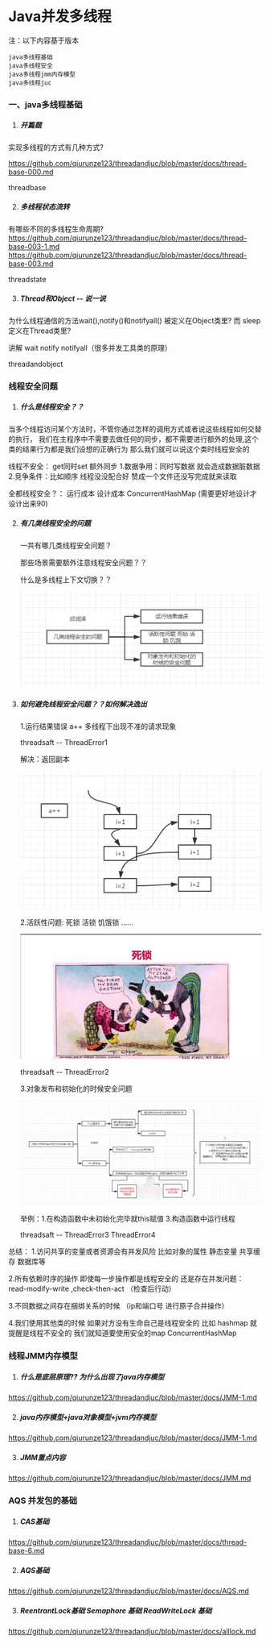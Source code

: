 # Java并发多线程

注：以下内容基于版本

```properties
java多线程基础
java多线程安全
java多线程jmm内存模型
java多线程juc
```



### 一、java多线程基础

1. ##### 开篇题

 实现多线程的方式有几种方式? 
 
 https://github.com/qiurunze123/threadandjuc/blob/master/docs/thread-base-000.md

 threadbase
 
2. ##### 多线程状态流转

 有哪些不同的多线程生命周期? 
 https://github.com/qiurunze123/threadandjuc/blob/master/docs/thread-base-003-1.md 
 https://github.com/qiurunze123/threadandjuc/blob/master/docs/thread-base-003.md
 
 threadstate

3. ##### Thread和Object -- 说一说
 
 为什么线程通信的方法wait(),notify()和notifyall() 被定义在Object类里? 而 sleep定义在Thread类里?
   
 讲解 wait notify notifyall（很多并发工具类的原理）
 
 threadandobject 
   
### 线程安全问题

1. ##### 什么是线程安全？？

 当多个线程访问某个方法时，不管你通过怎样的调用方式或者说这些线程如何交替的执行，
 我们在主程序中不需要去做任何的同步，都不需要进行额外的处理,这个类的结果行为都是我们设想的正确行为
 那么我们就可以说这个类时线程安全的
 
 线程不安全： get同时set 额外同步
 1.数据争用：同时写数据 就会造成数据脏数据
 2.竞争条件：比如顺序 线程没没配合好 赞成一个文件还没写完成就来读取
 
 全都线程安全？： 运行成本 设计成本 ConcurrentHashMap (需要更好地设计才设计出来90)

2. ##### 有几类线程安全的问题 
    
    一共有哪几类线程安全问题？
    
    那些场景需要额外注意线程安全问题？？
    
    什么是多线程上下文切换？？

   ![img](https://raw.githubusercontent.com/qiurunze123/imageall/master/threadsafe001.png)

3. ##### 如何避免线程安全问题？？如何解决逸出

   1.运行结果错误 a++ 多线程下出现不准的请求现象
   
   threadsaft -- ThreadError1
   
   解决：返回副本
   
   ![img](https://raw.githubusercontent.com/qiurunze123/imageall/master/threaderror1.png)
   
   2.活跃性问题: 死锁 活锁 饥饿锁 ......
   
   ![img](https://raw.githubusercontent.com/qiurunze123/imageall/master/threaderror2.png)
   
   threadsaft -- ThreadError2
       
   3.对象发布和初始化的时候安全问题

   ![img](https://raw.githubusercontent.com/qiurunze123/imageall/master/threadsafe002-1.png)

   举例：1.在构造函数中未初始化完毕就this赋值
        3.构造函数中运行线程
        
   threadsaft -- ThreadError3 ThreadError4

 总结： 1.访问共享的变量或者资源会有并发风险 比如对象的属性 静态变量 共享缓存 数据库等
 
 2.所有依赖时序的操作 即使每一步操作都是线程安全的 还是存在并发问题：read-modify-write ,check-then-act （检查后行动）
 
 3.不同数据之间存在捆绑关系的时候 （ip和端口号 进行原子合并操作）
 
 4.我们使用其他类的时候 如果对方没有生命自己是线程安全的  比如 hashmap 就提醒是线程不安全的 我们就知道要使用安全的map ConcurrentHashMap

### 线程JMM内存模型

  1. ##### 什么是底层原理?? 为什么出现了java内存模型
  
   https://github.com/qiurunze123/threadandjuc/blob/master/docs/JMM-1.md
   
  2. ##### java内存模型+java对象模型+jvm内存模型
   
   https://github.com/qiurunze123/threadandjuc/blob/master/docs/JMM-1.md

  3. ##### JMM重点内容
     
   https://github.com/qiurunze123/threadandjuc/blob/master/docs/JMM.md

### AQS 并发包的基础 

   1. ##### CAS基础 
   
   https://github.com/qiurunze123/threadandjuc/blob/master/docs/thread-base-6.md
   
   2. ##### AQS基础
   
   https://github.com/qiurunze123/threadandjuc/blob/master/docs/AQS.md

   3. ##### ReentrantLock基础 Semaphore 基础 ReadWriteLock 基础
   
   https://github.com/qiurunze123/threadandjuc/blob/master/docs/alllock.md
